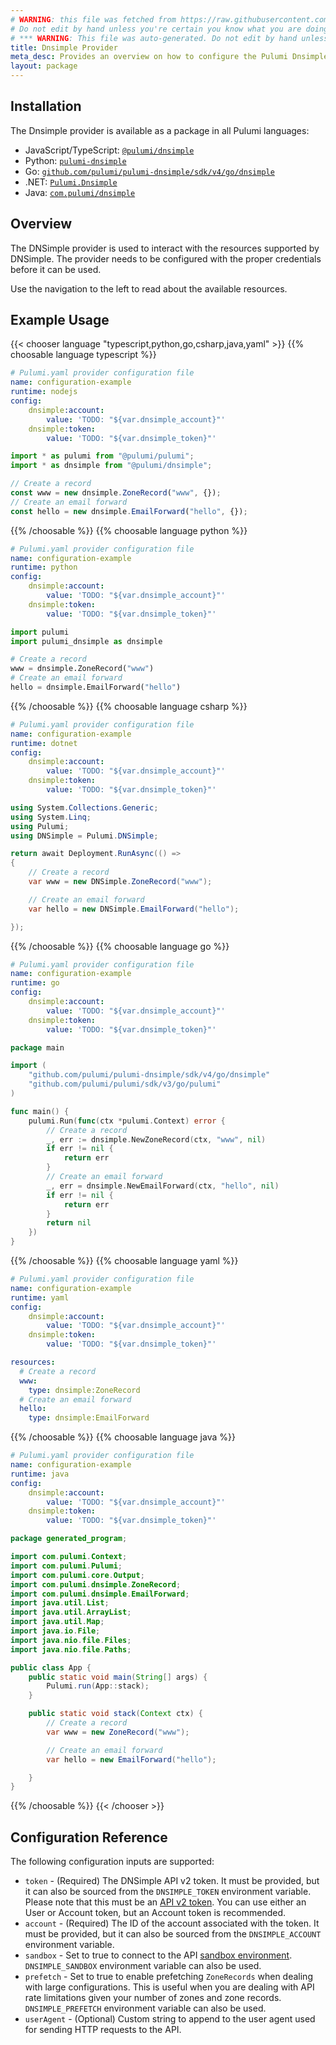 ```yaml
---
# WARNING: this file was fetched from https://raw.githubusercontent.com/pulumi/pulumi-dnsimple/v4.2.3/docs/_index.md
# Do not edit by hand unless you're certain you know what you are doing!
# *** WARNING: This file was auto-generated. Do not edit by hand unless you're certain you know what you are doing! ***
title: Dnsimple Provider
meta_desc: Provides an overview on how to configure the Pulumi Dnsimple provider.
layout: package
---
```

## Installation

The Dnsimple provider is available as a package in all Pulumi languages:

* JavaScript/TypeScript: [`@pulumi/dnsimple`](https://www.npmjs.com/package/@pulumi/dnsimple)
* Python: [`pulumi-dnsimple`](https://pypi.org/project/pulumi-dnsimple/)
* Go: [`github.com/pulumi/pulumi-dnsimple/sdk/v4/go/dnsimple`](https://github.com/pulumi/pulumi-dnsimple)
* .NET: [`Pulumi.Dnsimple`](https://www.nuget.org/packages/Pulumi.Dnsimple)
* Java: [`com.pulumi/dnsimple`](https://central.sonatype.com/artifact/com.pulumi/dnsimple)
## Overview

The DNSimple provider is used to interact with the resources supported by DNSimple. The provider needs to be configured
with the proper credentials before it can be used.

Use the navigation to the left to read about the available resources.
## Example Usage

{{< chooser language "typescript,python,go,csharp,java,yaml" >}}
{{% choosable language typescript %}}
```yaml
# Pulumi.yaml provider configuration file
name: configuration-example
runtime: nodejs
config:
    dnsimple:account:
        value: 'TODO: "${var.dnsimple_account}"'
    dnsimple:token:
        value: 'TODO: "${var.dnsimple_token}"'

```
```typescript
import * as pulumi from "@pulumi/pulumi";
import * as dnsimple from "@pulumi/dnsimple";

// Create a record
const www = new dnsimple.ZoneRecord("www", {});
// Create an email forward
const hello = new dnsimple.EmailForward("hello", {});
```
{{% /choosable %}}
{{% choosable language python %}}
```yaml
# Pulumi.yaml provider configuration file
name: configuration-example
runtime: python
config:
    dnsimple:account:
        value: 'TODO: "${var.dnsimple_account}"'
    dnsimple:token:
        value: 'TODO: "${var.dnsimple_token}"'

```
```python
import pulumi
import pulumi_dnsimple as dnsimple

# Create a record
www = dnsimple.ZoneRecord("www")
# Create an email forward
hello = dnsimple.EmailForward("hello")
```
{{% /choosable %}}
{{% choosable language csharp %}}
```yaml
# Pulumi.yaml provider configuration file
name: configuration-example
runtime: dotnet
config:
    dnsimple:account:
        value: 'TODO: "${var.dnsimple_account}"'
    dnsimple:token:
        value: 'TODO: "${var.dnsimple_token}"'

```
```csharp
using System.Collections.Generic;
using System.Linq;
using Pulumi;
using DNSimple = Pulumi.DNSimple;

return await Deployment.RunAsync(() =>
{
    // Create a record
    var www = new DNSimple.ZoneRecord("www");

    // Create an email forward
    var hello = new DNSimple.EmailForward("hello");

});

```
{{% /choosable %}}
{{% choosable language go %}}
```yaml
# Pulumi.yaml provider configuration file
name: configuration-example
runtime: go
config:
    dnsimple:account:
        value: 'TODO: "${var.dnsimple_account}"'
    dnsimple:token:
        value: 'TODO: "${var.dnsimple_token}"'

```
```go
package main

import (
	"github.com/pulumi/pulumi-dnsimple/sdk/v4/go/dnsimple"
	"github.com/pulumi/pulumi/sdk/v3/go/pulumi"
)

func main() {
	pulumi.Run(func(ctx *pulumi.Context) error {
		// Create a record
		_, err := dnsimple.NewZoneRecord(ctx, "www", nil)
		if err != nil {
			return err
		}
		// Create an email forward
		_, err = dnsimple.NewEmailForward(ctx, "hello", nil)
		if err != nil {
			return err
		}
		return nil
	})
}
```
{{% /choosable %}}
{{% choosable language yaml %}}
```yaml
# Pulumi.yaml provider configuration file
name: configuration-example
runtime: yaml
config:
    dnsimple:account:
        value: 'TODO: "${var.dnsimple_account}"'
    dnsimple:token:
        value: 'TODO: "${var.dnsimple_token}"'

```
```yaml
resources:
  # Create a record
  www:
    type: dnsimple:ZoneRecord
  # Create an email forward
  hello:
    type: dnsimple:EmailForward
```
{{% /choosable %}}
{{% choosable language java %}}
```yaml
# Pulumi.yaml provider configuration file
name: configuration-example
runtime: java
config:
    dnsimple:account:
        value: 'TODO: "${var.dnsimple_account}"'
    dnsimple:token:
        value: 'TODO: "${var.dnsimple_token}"'

```
```java
package generated_program;

import com.pulumi.Context;
import com.pulumi.Pulumi;
import com.pulumi.core.Output;
import com.pulumi.dnsimple.ZoneRecord;
import com.pulumi.dnsimple.EmailForward;
import java.util.List;
import java.util.ArrayList;
import java.util.Map;
import java.io.File;
import java.nio.file.Files;
import java.nio.file.Paths;

public class App {
    public static void main(String[] args) {
        Pulumi.run(App::stack);
    }

    public static void stack(Context ctx) {
        // Create a record
        var www = new ZoneRecord("www");

        // Create an email forward
        var hello = new EmailForward("hello");

    }
}
```
{{% /choosable %}}
{{< /chooser >}}
## Configuration Reference

The following configuration inputs are supported:

* `token` - (Required) The DNSimple API v2 token. It must be provided, but it can also be sourced from the `DNSIMPLE_TOKEN` environment variable. Please note that this must be an [API v2 token](https://support.dnsimple.com/articles/api-access-token/). You can use either an User or Account token, but an Account token is recommended.
* `account` - (Required) The ID of the account associated with the token. It must be provided, but it can also be sourced from the `DNSIMPLE_ACCOUNT` environment variable.
* `sandbox` - Set to true to connect to the API [sandbox environment](https://developer.dnsimple.com/sandbox/). `DNSIMPLE_SANDBOX` environment variable can also be used.
* `prefetch` - Set to true to enable prefetching `ZoneRecords` when dealing with large configurations. This is useful
  when you are dealing with API rate limitations given your number of zones and zone records. `DNSIMPLE_PREFETCH` environment variable can also be used.
* `userAgent` - (Optional) Custom string to append to the user agent used for sending HTTP requests to the API.